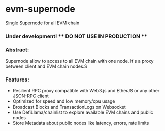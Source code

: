 # evm-supernode

Single Supernode for all EVM chain

### Under development! ** DO NOT USE IN PRODUCTION **

### Abstract:

Supernode allow to access to all EVM chain with one node. It's a proxy between client and EVM chain nodes.S

### Features:

- Resilient RPC proxy compatible with Web3.js and EtherJS or any other JSON-RPC client
- Optimized for speed and low memory/cpu usage
- Broadcast Blocks and TransactionLogs on Websocket
- Use DefiLlama/chainlist to explore available EVM chains and public nodes
- Store Metadata about public nodes like latency, errors, rate limits
